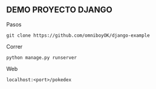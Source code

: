 ## DEMO PROYECTO DJANGO

Pasos

`git clone https://github.com/omniboyOK/django-example`

Correr

`python manage.py runserver`

Web

`localhost:<port>/pokedex`
